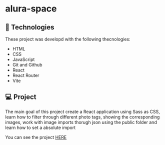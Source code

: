# alura-space

## 🚀 Technologies

These project was developd with the following thecnologies:

- HTML
- CSS
- JavaScript
- Git and Github
- React
- React Router
- Vite

## 💻 Project

The main goal of this project create a React application using Sass as CSS, learn how to filter through different photo tags, showing the corresponding images, work with image imports thorugh json using the public folder and learn how to set a absolute import

You can see the project [HERE]()
